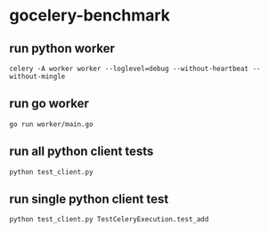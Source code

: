 # gocelery-benchmark

## run python worker
```
celery -A worker worker --loglevel=debug --without-heartbeat --without-mingle
```

## run go worker
```
go run worker/main.go
```

## run all python client tests
```
python test_client.py
```

## run single python client test
```
python test_client.py TestCeleryExecution.test_add
```
